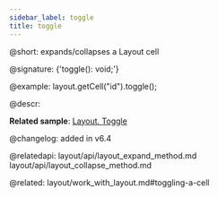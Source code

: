 ```yaml
---
sidebar_label: toggle
title: toggle
---          
```


@short: expands/collapses a Layout cell

@signature: {'toggle(): void;'}

@example:
layout.getCell("id").toggle();



@descr:

**Related sample**: [Layout. Toggle](https://snippet.dhtmlx.com/t38tqk0k)

@changelog: added in v6.4

@relatedapi:
layout/api/layout_expand_method.md
layout/api/layout_collapse_method.md

@related: layout/work_with_layout.md#toggling-a-cell


